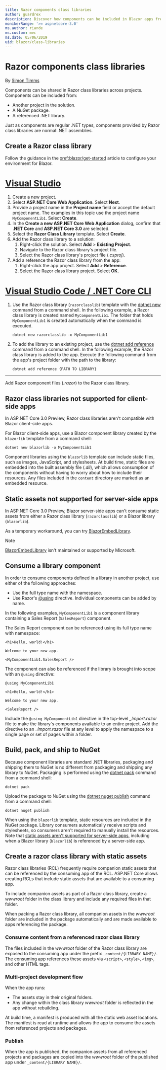 ```yaml
---
title: Razor components class libraries
author: guardrex
description: Discover how components can be included in Blazor apps from an external component library.
monikerRange: '>= aspnetcore-3.0'
ms.author: riande
ms.custom: mvc
ms.date: 05/06/2019
uid: blazor/class-libraries
---
```

# Razor components class libraries

By [Simon Timms](https://github.com/stimms)

Components can be shared in Razor class libraries across projects. Components can be included from:

* Another project in the solution.
* A NuGet package.
* A referenced .NET library.

Just as components are regular .NET types, components provided by Razor class libraries are normal .NET assemblies.

## Create a Razor class library

Follow the guidance in the <xref:blazor/get-started> article to configure your environment for Blazor.

# [Visual Studio](#tab/visual-studio)

1. Create a new project.
1. Select **ASP.NET Core Web Application**. Select **Next**.
1. Provide a project name in the **Project name** field or accept the default project name. The examples in this topic use the project name `MyComponentLib1`. Select **Create**.
1. In the **Create a new ASP.NET Core Web Application** dialog, confirm that **.NET Core** and **ASP.NET Core 3.0** are selected.
1. Select the **Razor Class Library** template. Select **Create**.
1. Add the Razor class library to a solution:
   1. Right-click the solution. Select **Add** > **Existing Project**.
   1. Navigate to the Razor class library's project file.
   1. Select the Razor class library's project file (*.csproj*).
1. Add a reference the Razor class library from the app:
   1. Right-click the app project. Select **Add** > **Reference**.
   1. Select the Razor class library project. Select **OK**.

# [Visual Studio Code / .NET Core CLI](#tab/visual-studio-code+netcore-cli)

1. Use the Razor class library (`razorclasslib`) template with the [dotnet new](/dotnet/core/tools/dotnet-new) command from a command shell. In the following example, a Razor class library is created named `MyComponentLib1`. The folder that holds `MyComponentLib1` is created automatically when the command is executed.

   ```console
   dotnet new razorclasslib -o MyComponentLib1
   ```

1. To add the library to an existing project, use the [dotnet add reference](/dotnet/core/tools/dotnet-add-reference) command from a command shell. In the following example, the Razor class library is added to the app. Execute the following command from the app's project folder with the path to the library:

   ```console
   dotnet add reference {PATH TO LIBRARY}
   ```

---

Add Razor component files (*.razor*) to the Razor class library.

## Razor class libraries not supported for client-side apps

In ASP.NET Core 3.0 Preview, Razor class libraries aren't compatible with Blazor client-side apps.

For Blazor client-side apps, use a Blazor component library created by the `blazorlib` template from a command shell:

```console
dotnet new blazorlib -o MyComponentLib1
```

Component libraries using the `blazorlib` template can include static files, such as images, JavaScript, and stylesheets. At build time, static files are embedded into the built assembly file (*.dll*), which allows consumption of the components without having to worry about how to include their resources. Any files included in the `content` directory are marked as an embedded resource.

## Static assets not supported for server-side apps

In ASP.NET Core 3.0 Preview, Blazor server-side apps can't consume static assets from either a Razor class library (`razorclasslib`) or a Blazor library (`blazorlib`).

As a temporary workaround, you can try [BlazorEmbedLibrary](https://www.nuget.org/packages/BlazorEmbedLibrary/).

> [!NOTE]
> [BlazorEmbedLibrary](https://www.nuget.org/packages/BlazorEmbedLibrary/) isn't maintained or supported by Microsoft.

## Consume a library component

In order to consume components defined in a library in another project, use either of the following approaches:

* Use the full type name with the namespace.
* Use Razor's [\@using](xref:mvc/views/razor#using) directive. Individual components can be added by name.

In the following examples, `MyComponentLib1` is a component library containing a Sales Report (`SalesReport`) component.

The Sales Report component can be referenced using its full type name with namespace:

```cshtml
<h1>Hello, world!</h1>

Welcome to your new app.

<MyComponentLib1.SalesReport />
```

The component can also be referenced if the library is brought into scope with an `@using` directive:

```cshtml
@using MyComponentLib1

<h1>Hello, world!</h1>

Welcome to your new app.

<SalesReport />
```

Include the `@using MyComponentLib1` directive in the top-level *_Import.razor* file to make the library's components available to an entire project. Add the directive to an *_Import.razor* file at any level to apply the namespace to a single page or set of pages within a folder.

## Build, pack, and ship to NuGet

Because component libraries are standard .NET libraries, packaging and shipping them to NuGet is no different from packaging and shipping any library to NuGet. Packaging is performed using the [dotnet pack](/dotnet/core/tools/dotnet-pack) command from a command shell:

```console
dotnet pack
```

Upload the package to NuGet using the [dotnet nuget publish](/dotnet/core/tools/dotnet-nuget-push) command from a command shell:

```console
dotnet nuget publish
```

When using the `blazorlib` template, static resources are included in the NuGet package. Library consumers automatically receive scripts and stylesheets, so consumers aren't required to manually install the resources. Note that [static assets aren't supported for server-side apps](#static-assets-not-supported-for-server-side-apps), including when a Blazor library (`blazorlib`) is referenced by a server-side app.

## Create a razor class library with static assets

Razor class libraries (RCL) frequently require companion static assets that can be referenced by the consuming app of the RCL. ASP.NET Core allows creating RCLs that include static assets that are available to a consuming app.

To include companion assets as part of a Razor class library, create a *wwwroot* folder in the class library and include any required files in that folder.

When packing a Razor class library, all companion assets in the *wwwroot* folder are included in the package automatically and are made available to apps referencing the package.

### Consume content from a referenced razor class library

The files included in the *wwwroot* folder of the Razor class library are exposed to the consuming app under the prefix `_content/{LIBRARY NAME}/`. The consuming app references these assets via `<script>`, `<style>`, `<img>`, and other HTML tags.

### Multi-project development flow

When the app runs:

* The assets stay in their original folders.
* Any change within the class library *wwwroot* folder is reflected in the app without rebuilding.

At build time, a manifest is produced with all the static web asset locations. The manifest is read at runtime and allows the app to consume the assets from referenced projects and packages.

### Publish

When the app is published, the companion assets from all referenced projects and packages are copied into the *wwwroot* folder of the published app under `_content/{LIBRARY NAME}/`.
